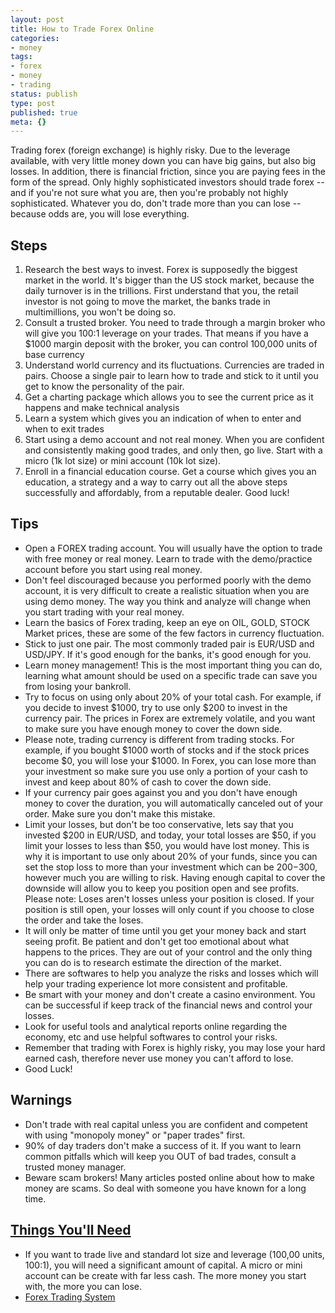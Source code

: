 ```yaml
---
layout: post
title: How to Trade Forex Online
categories:
- money
tags:
- forex
- money
- trading
status: publish
type: post
published: true
meta: {}
---
```

Trading forex (foreign exchange) is highly risky. Due to the leverage available, with very little money down you can have big gains, but also big losses. In addition, there is financial friction, since you are paying fees in the form of the spread. Only highly sophisticated investors should trade forex -- and if you're not sure what you are, then you're probably not highly sophisticated. Whatever you do, don't trade more than you can lose -- because odds are, you will lose everything.

## Steps

1. Research the best ways to invest. Forex is supposedly the biggest market in the world. It's bigger than the US stock market, because the daily turnover is in the trillions. First understand that you, the retail investor is not going to move the market, the banks trade in multimillions, you won't be doing so.
2. Consult a trusted broker. You need to trade through a margin broker who will give you 100:1 leverage on your trades. That means if you have a $1000 margin deposit with the broker, you can control 100,000 units of base currency
3. Understand world currency and its fluctuations. Currencies are traded in pairs. Choose a single pair to learn how to trade and stick to it until you get to know the personality of the pair.
4. Get a charting package which allows you to see the current price as it happens and make technical analysis
5. Learn a system which gives you an indication of when to enter and when to exit trades
6. Start using a demo account and not real money. When you are confident and consistently making good trades, and only then, go live. Start with a micro (1k lot size) or mini account (10k lot size).
7. Enroll in a financial education course. Get a course which gives you an education, a strategy and a way to carry out all the above steps successfully and affordably, from a reputable dealer. Good luck!

## Tips

- Open a FOREX trading account. You will usually have the option to trade with free money or real money. Learn to trade with the demo/practice account before you start using real money.
- Don't feel discouraged because you performed poorly with the demo account, it is very difficult to create a realistic situation when you are using demo money. The way you think and analyze will change when you start trading with your real money.
- Learn the basics of Forex trading, keep an eye on OIL, GOLD, STOCK Market prices, these are some of the few factors in currency fluctuation.
- Stick to just one pair. The most commonly traded pair is EUR/USD and USD/JPY. If it's good enough for the banks, it's good enough for you.
- Learn money management! This is the most important thing you can do, learning what amount should be used on a specific trade can save you from losing your bankroll.
- Try to focus on using only about 20% of your total cash. For example, if you decide to invest $1000, try to use only $200 to invest in the currency pair. The prices in Forex are extremely volatile, and you want to make sure you have enough money to cover the down side.
- Please note, trading currency is different from trading stocks. For example, if you bought $1000 worth of stocks and if the stock prices become $0, you will lose your $1000. In Forex, you can lose more than your investment so make sure you use only a portion of your cash to invest and keep about 80% of cash to cover the down side.
- If your currency pair goes against you and you don't have enough money to cover the duration, you will automatically canceled out of your order. Make sure you don't make this mistake.
- Limit your losses, but don't be too conservative, lets say that you invested $200 in EUR/USD, and today, your total losses are $50, if you limit your losses to less than $50, you would have lost money. This is why it is important to use only about 20% of your funds, since you can set the stop loss to more than your investment which can be $200-$300, however much you are willing to risk. Having enough capital to cover the downside will allow you to keep you position open and see profits. Please note: Loses aren't losses unless your position is closed. If your position is still open, your losses will only count if you choose to close the order and take the loses.
- It will only be matter of time until you get your money back and start seeing profit. Be patient and don't get too emotional about what happens to the prices. They are out of your control and the only thing you can do is to research estimate the direction of the market.
- There are softwares to help you analyze the risks and losses which will help your trading experience lot more consistent and profitable.
- Be smart with your money and don't create a casino environment. You can be successful if keep track of the financial news and control your losses.
- Look for useful tools and analytical reports online regarding the economy, etc and use helpful softwares to control your risks.
- Remember that trading with Forex is highly risky, you may lose your hard earned cash, therefore never use money you can't afford to lose.
- Good Luck!

## Warnings

- Don't trade with real capital unless you are confident and competent with using "monopoly money" or "paper trades" first.
- 90% of day traders don't make a success of it. If you want to learn common pitfalls which will keep you OUT of bad trades, consult a trusted money manager.
- Beware scam brokers! Many articles posted online about how to make money are scams. So deal with someone you have known for a long time.

## [Things You'll Need](http://5d7e8oofcgkdyccbydwq57wuds.hop.clickbank.net)

- If you want to trade live and standard lot size and leverage (100,00 units, 100:1), you will need a significant amount of capital. A micro or mini account can be create with far less cash. The more money you start with, the more you can lose.
- [Forex Trading System](http://5d7e8oofcgkdyccbydwq57wuds.hop.clickbank.net)
